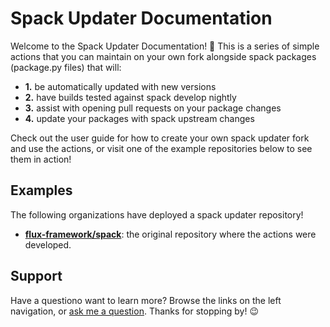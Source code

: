 # Spack Updater Documentation

Welcome to the Spack Updater Documentation! 👋  This is a series of simple actions that you
can maintain on your own fork alongside spack packages (package.py files) that will:

 - **1.** be automatically updated with new versions
 - **2.** have builds tested against spack develop nightly
 - **3.** assist with opening pull requests on your package changes
 - **4.** update your packages with spack upstream changes

Check out the user guide for how to create your own spack updater fork and use the actions, 
or visit one of the example repositories below to see them in action!

## Examples

The following organizations have deployed a spack updater repository!

 - **[flux-framework/spack](https://github.com/flux-framework/spack)**: the original repository where the actions were developed.

## Support

Have a questiono want to learn more? Browse the links on the left navigation, or
<a href="https://github.com/sciworks/spack-updater/issues" target="_blank">ask me a question</a>. Thanks for stopping by! 😉
